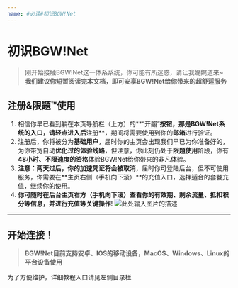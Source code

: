 ```yaml
---
name: #必读#初识BGW!Net
---
```


# 初识BGW!Net

> 刚开始接触BGW!Net这一体系系统，你可能有所迷惑，请让我娓娓道来~ **我们建议你短暂阅读完本文档，即可安享BGW!Net给你带来的超舒适服务**

## 注册&限題™使用
1. 相信你早已看到躺在本页导航栏（上方）的**“开翻”**按钮，那是BGW!Net系统的入口，请轻点进入后**注册**，期间将需要使用到你的**邮箱**进行验证。
2. 注册后，你将被分为**基础用户**，届时你的主页会出现我们早已为你准备好的，为你带宽自动**优化过的体验线路**，但注意，你此刻仍处于**限題使用**阶段，你有**48小时、不限速度的资格**体验BGW!Net给你带来的非凡体验。
3. **注意：**两天过后，你的**加速凭证将会被取消**，届时你可登陆后台，但不可使用服务，你需要在**主页右侧（手机向下滚）**的充值入口，选择适合的套餐充值，继续你的使用。
4. **你可随时在后台主页右方（手机向下滚）查看你的有效期、剩余流量、抵扣积分等信息，并进行充值等关键操作**!
![此处输入图片的描述][1]

----------

## 开始连接！

> **BGW!Net目前支持安卓、IOS的移动设备，MacOS、Windows、Linux的平台设备使用**

为了方便维护，详细教程入口请见左侧目录栏


  [1]: https://raw.githubusercontent.com/LYJSPEEDX/bgwdocs/master/main.png
